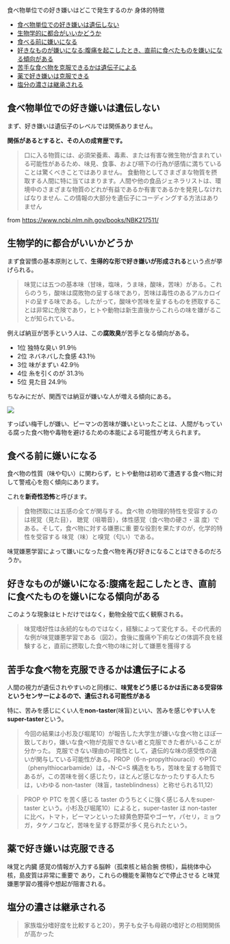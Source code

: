 食べ物単位での好き嫌いはどこで発生するのか
身体的特徴



- [食べ物単位での好き嫌いは遺伝しない](#食べ物単位での好き嫌いは遺伝しない)
- [生物学的に都合がいいかどうか](#生物学的に都合がいいかどうか)
- [食べる前に嫌いになる](#食べる前に嫌いになる)
- [好きなものが嫌いになる:腹痛を起こしたとき、直前に食べたものを嫌いになる傾向がある](#好きなものが嫌いになる腹痛を起こしたとき直前に食べたものを嫌いになる傾向がある)
- [苦手な食べ物を克服できるかは遺伝子による](#苦手な食べ物を克服できるかは遺伝子による)
- [薬で好き嫌いは克服できる](#薬で好き嫌いは克服できる)
- [塩分の濃さは継承される](#塩分の濃さは継承される)



## 食べ物単位での好き嫌いは遺伝しない

まず、好き嫌いは遺伝子のレベルでは関係ありません。

**関係があるとすると、その人の成育歴です。**


> 口に入る物質には、必須栄養素、毒素、または有害な微生物が含まれている可能性があるため、味見、食事、および嚥下の行為が感情に満ちていることは驚くべきことではありません。
> 食動物としてさまざまな物質を摂取する人間に特に当てはまります。人間や他の食品ジェネラリストは、環境中のさまざまな物質のどれが有益であるか有害であるかを発見しなければなりません. この情報の大部分を遺伝子にコーディングする方法はありません

from https://www.ncbi.nlm.nih.gov/books/NBK217511/




## 生物学的に都合がいいかどうか

まず食習慣の基本原則として、**生得的な形で好き嫌いが形成される**という点が挙げられる。

> 味覚には五つの基本味（甘味，塩味，うま味，酸味，苦味）がある。これらのうち，酸味は腐敗物の呈する味であり，苦味は毒性のあるアルカロイドの呈する味である。したがって，酸味や苦味を呈するものを摂取することは非常に危険であり，ヒトや動物は新生直後からこれらの味を嫌がることが知られている。

例えば納豆が苦手という人は、この**腐敗臭**が苦手となる傾向がある。

- 1位	独特な臭い	 	91.9％
- 2位	ネバネバした食感	 	43.1％
- 3位	味がまずい	 	42.9％
- 4位	糸を引くのが	 	31.3％
- 5位	見た目	 	24.9％	 

ちなみにだが、関西では納豆が嫌いな人が増える傾向にある。

<img src="https://www.asahigroup-holdings.com/company/research/hapiken/maian/bn/200602/image/graph20060207b.gif">

すっぱい梅干しが嫌い、ピーマンの苦味が嫌いといったことは、人間がもっている腐った食べ物や毒物を避けるための本能による可能性が考えられます。

## 食べる前に嫌いになる

食べ物の性質（味や匂い）に関わらず，ヒトや動物は初めて遭遇する食べ物に対して警戒心を抱く傾向にあります。

これを**新奇性恐怖**と呼びます。

> 食物摂取には五感の全てが関与する。食べ物
の物理的特性を受容するのは視覚（見た目），
聴覚（咀嚼音），体性感覚（食べ物の硬さ・温
度）である。そして，食べ物に対する嫌悪に重
要な役割を果たすのが，化学的特性を受容する
味覚（味）と嗅覚（匂い）である。

味覚嫌悪学習によって嫌いになった食べ物を再び好きになることはできるのだろうか。


## 好きなものが嫌いになる:腹痛を起こしたとき、直前に食べたものを嫌いになる傾向がある

このような現象はヒトだけではなく，動物全般で広く観察される。

> 味覚嗜好性は永続的なものではなく，経験によって変化する。その代表的な例が味覚嫌悪学習である（図2）。食後に腹痛や下痢などの体調不良を経験すると，直前に摂取した食べ物の味に対して嫌悪を獲得する


## 苦手な食べ物を克服できるかは遺伝子による

人間の視力が遺伝されやすいのと同様に、**味覚をどう感じるかは舌にある受容体というセンサーによるので、遺伝される可能性がある**

特に、苦みを感じにくい人を**non-taster**(味盲)といい、苦みを感じやすい人を**super-taster**という。

> 今回の結果は小杉及び堀尾10）が報告した大学生が嫌いな食べ物とほぼ一致しており，嫌いな食べ物が克服できない者と克服できた者がいることが分かった。
克服できない理由の可能性として，遺伝的な味の感受性の違いが関与している可能性がある。PROP（6-n-propylthiouracil）やPTC（phenylthiocarbamide）は，-N-C=S 構造をもち，苦味を呈する物質であるが，この苦味を弱く感じたり，ほとんど感じなかったりする人たちは，いわゆる non-taster（味盲，tasteblindness）と称せられる11,12）

> PROP や PTC を苦く感じる taster のうちとくに強く感じる人をsuper-taster という。小杉及び堀尾10）によると，super-taster は non-taster に比べ，トマト，ピーマンといった緑黄色野菜やゴーヤ，パセリ，ミョウガ，タケノコなど，苦味を呈する野菜が多く見られたという。




## 薬で好き嫌いは克服できる

味覚と内臓
感覚の情報が入力する脳幹（孤束核と結合腕
傍核），扁桃体中心核，島皮質は非常に重要で
あり，これらの機能を薬物などで停止させる
と味覚嫌悪学習の獲得や想起が阻害される。


## 塩分の濃さは継承される

> 家族塩分嗜好度を比較すると20），男子も女子も母親の嗜好との相関関係が高かった




